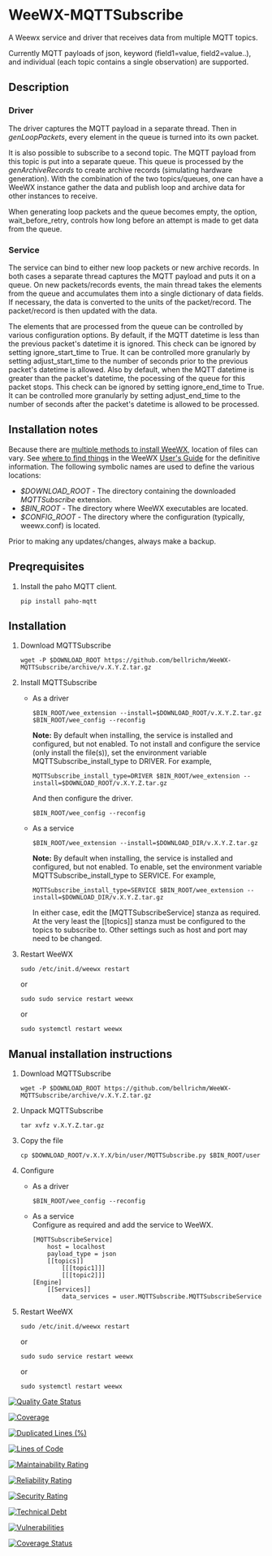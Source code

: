 # WeeWX-MQTTSubscribe
A Weewx service and driver that receives data from multiple MQTT topics.

Currently MQTT payloads of json, keyword (field1=value, field2=value..), and individual (each topic contains a single observation) are supported. 

## Description
### **Driver** ### 
The driver captures the MQTT payload in a separate thread. Then in *genLoopPackets*, every element in the queue is turned into its own packet. 

It is also possible to subscribe to a second topic. The MQTT payload from this topic is put into a separate queue. This queue is processed by the *genArchiveRecords* to create archive records (simulating hardware generation). With the combination of the two topics/queues, one can have a WeeWX instance gather the data and publish loop and archive data for other instances to receive.

When generating loop packets and the queue becomes empty, the option, wait_before_retry, controls how long before an attempt is made to get data from the queue.
### **Service**
The service can bind to either new loop packets or new archive records. In both cases a separate thread captures the MQTT payload and puts it on a queue. On new packets/records events, the main thread takes the elements from the queue and accumulates them into a single dictionary of data fields. If necessary, the data is converted to the units of the packet/record. The packet/record is then updated with the data.

The elements that are processed from the queue can be controlled by various configuration options. By default, if the MQTT datetime is less than the previous packet's datetime it is ignored. This check can be ignored by setting ignore_start_time to True. It can be controlled more granularly by setting adjust_start_time to the number of seconds prior to the previous packet's datetime is allowed. Also by default, when the MQTT datetime is greater than the packet's datetime, the pocessing of the queue for this packet stops. This check can be ignored by setting ignore_end_time to True. It can be controlled more granularly by setting adjust_end_time to the number of seconds after the packet's datetime is allowed to be processed.

## Installation notes
Because there are [multiple methods to install WeeWX](http://weewx.com/docs/usersguide.htm#installation_methods), location of files can vary. See [where to find things](http://weewx.com/docs/usersguide.htm#Where_to_find_things) in the WeeWX [User's Guide](http://weewx.com/docs/usersguide.htm") for the definitive information. The following symbolic names are used to define the various locations:

* *$DOWNLOAD_ROOT* - The directory containing the downloaded *MQTTSubscribe* extension.
* *$BIN_ROOT* - The directory where WeeWX executables are located. 
* *$CONFIG_ROOT* - The directory where the configuration (typically, weewx.conf) is located.

Prior to making any updates/changes, always make a backup.

## Preqrequisites
1. Install the paho MQTT client.

    ```
    pip install paho-mqtt
    ```

## Installation
1. Download MQTTSubscribe

    ```
    wget -P $DOWNLOAD_ROOT https://github.com/bellrichm/WeeWX-MQTTSubscribe/archive/v.X.Y.Z.tar.gz
    ```
2. Install MQTTSubscribe
    * As a driver
    
        ```
        $BIN_ROOT/wee_extension --install=$DOWNLOAD_ROOT/v.X.Y.Z.tar.gz
        $BIN_ROOT/wee_config --reconfig
        ```
        
        **Note:** By default when installing, the service is installed and configured, but not enabled. 
        To not install and configure the service (only install the file(s)), 
        set the environment variable MQTTSubscribe_install_type to DRIVER. For example,
        
        ```
        MQTTSubscribe_install_type=DRIVER $BIN_ROOT/wee_extension --install=$DOWNLOAD_ROOT/v.X.Y.Z.tar.gz
        ```
        
        And then configure the driver.
        
        ```
        $BIN_ROOT/wee_config --reconfig
        ```
    
    * As a service
    
        ```
        $BIN_ROOT/wee_extension --install=$DOWNLOAD_DIR/v.X.Y.Z.tar.gz
        ```
        
        **Note:** By default when installing, the service is installed and configured, but not enabled. 
        To enable, set the environment variable MQTTSubscribe_install_type to SERVICE. For example,
        
        ```
        MQTTSubscribe_install_type=SERVICE $BIN_ROOT/wee_extension --install=$DOWNLOAD_DIR/v.X.Y.Z.tar.gz
        ```
        
        In either case, edit the [MQTTSubscribeService] stanza as required.
        At the very least the [\[topics\]] stanza must be configured to the topics to subscribe to. 
        Other settings such as host and port may need to be changed.
            
3. Restart WeeWX 

    ```
    sudo /etc/init.d/weewx restart
    ```
    
    or
    
    ```
    sudo sudo service restart weewx
    ```
    
    or 
    
    ``` 
    sudo systemctl restart weewx
    ```

## Manual installation instructions
1. Download MQTTSubscribe

    ```
    wget -P $DOWNLOAD_ROOT https://github.com/bellrichm/WeeWX-MQTTSubscribe/archive/v.X.Y.Z.tar.gz
    ```
2. Unpack MQTTSubscribe

    ```
    tar xvfz v.X.Y.Z.tar.gz
    ```
3. Copy the file

    ```
    cp $DOWNLOAD_ROOT/v.X.Y.X/bin/user/MQTTSubscribe.py $BIN_ROOT/user
    ```
4. Configure
    * As a driver
    
        ```
        $BIN_ROOT/wee_config --reconfig
        ```

    * As a service    
        Configure as required and add the service to WeeWX. 
        
        ```
        [MQTTSubscribeService]
            host = localhost
            payload_type = json
            [[topics]]
                [[[topic1]]]
                [[[topic2]]]
        [Engine]
            [[Services]]
                data_services = user.MQTTSubscribe.MQTTSubscribeService
         ```
             
5. Restart WeeWX 

    ```
    sudo /etc/init.d/weewx restart
    ```
    
    or
    
    ```
    sudo sudo service restart weewx
    ```
    
    or 
    
    ``` 
    sudo systemctl restart weewx
    ```

[![Quality Gate Status](https://sonarcloud.io/api/project_badges/measure?project=bellrichm_WeeWX-MQTTSubscribe&metric=alert_status)](https://sonarcloud.io/dashboard?id=bellrichm_WeeWX-MQTTSubscribe)

[![Coverage](https://sonarcloud.io/api/project_badges/measure?project=bellrichm_WeeWX-MQTTSubscribe&metric=coverage)](https://sonarcloud.io/dashboard?id=bellrichm_WeeWX-MQTTSubscribe)

[![Duplicated Lines (%)](https://sonarcloud.io/api/project_badges/measure?project=bellrichm_WeeWX-MQTTSubscribe&metric=duplicated_lines_density)](https://sonarcloud.io/dashboard?id=bellrichm_WeeWX-MQTTSubscribe)

[![Lines of Code](https://sonarcloud.io/api/project_badges/measure?project=bellrichm_WeeWX-MQTTSubscribe&metric=ncloc)](https://sonarcloud.io/dashboard?id=bellrichm_WeeWX-MQTTSubscribe)

[![Maintainability Rating](https://sonarcloud.io/api/project_badges/measure?project=bellrichm_WeeWX-MQTTSubscribe&metric=sqale_rating)](https://sonarcloud.io/dashboard?id=bellrichm_WeeWX-MQTTSubscribe)

[![Reliability Rating](https://sonarcloud.io/api/project_badges/measure?project=bellrichm_WeeWX-MQTTSubscribe&metric=reliability_rating)](https://sonarcloud.io/dashboard?id=bellrichm_WeeWX-MQTTSubscribe)

[![Security Rating](https://sonarcloud.io/api/project_badges/measure?project=bellrichm_WeeWX-MQTTSubscribe&metric=security_rating)](https://sonarcloud.io/dashboard?id=bellrichm_WeeWX-MQTTSubscribe)

[![Technical Debt](https://sonarcloud.io/api/project_badges/measure?project=bellrichm_WeeWX-MQTTSubscribe&metric=sqale_index)](https://sonarcloud.io/dashboard?id=bellrichm_WeeWX-MQTTSubscribe)

[![Vulnerabilities](https://sonarcloud.io/api/project_badges/measure?project=bellrichm_WeeWX-MQTTSubscribe&metric=vulnerabilities)](https://sonarcloud.io/dashboard?id=bellrichm_WeeWX-MQTTSubscribe)



[![Coverage Status](https://coveralls.io/repos/github/bellrichm/WeeWX-MQTTSubscribe/badge.svg?branch=master)](https://coveralls.io/github/bellrichm/WeeWX-MQTTSubscribe?branch=master)
